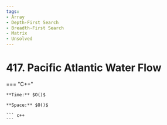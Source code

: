 ```yaml
---
tags:
- Array
- Depth-First Search
- Breadth-First Search
- Matrix
- Unsolved
---
```



# 417. Pacific Atlantic Water Flow

=== "C++"

    **Time:** $O()$

    **Space:** $O()$

    ``` c++
    ```